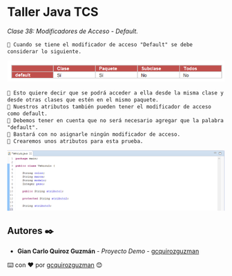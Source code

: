 # Taller Java TCS

_Clase 38: Modificadores de Acceso - Default._

```
📢 Cuando se tiene el modificador de acceso "Default" se debe considerar lo siguiente.
```

![Error: imagen no ha sido cargada](https://github.com/gcquirozguzman/java-tcs-202001/blob/Clase-38/imagenes/pagina_38_1.png)

```
📢 Esto quiere decir que se podrá acceder a ella desde la misma clase y desde otras clases que estén en el mismo paquete.
📢 Nuestros atributos también pueden tener el modificador de acceso como default. 
📢 Debemos tener en cuenta que no será necesario agregar que la palabra "default".
📢 Bastará con no asignarle ningún modificador de acceso.
📢 Crearemos unos atributos para esta prueba.
```

![Error: imagen no ha sido cargada](https://github.com/gcquirozguzman/java-tcs-202001/blob/Clase-38/imagenes/pagina_38_2.png)

## Autores ✒️

* **Gian Carlo Quiroz Guzmán** - *Proyecto Demo* - [gcquirozguzman](https://github.com/gcquirozguzman)



⌨️ con ❤️ por [gcquirozguzman](https://github.com/gcquirozguzman) 😊
